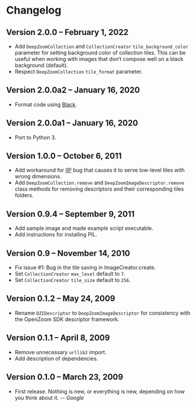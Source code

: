 # Changelog

## Version 2.0.0 – February 1, 2022

- Add `DeepZoomCollection` and `CollectionCreator` `tile_background_color`
  parameter for setting background color of collection tiles. This can be useful
  when working with images that don’t compose well on a black background
  (default).
- Respect `DeepZoomCollection` `tile_format` parameter.

## Version 2.0.0a2 – January 16, 2020

- Format code using [Black].

## Version 2.0.0a1 – January 16, 2020

- Port to Python 3.

## Version 1.0.0 – October 6, 2011

- Add workaround for [IIP] bug that causes it to serve low-level tiles with
  wrong dimensions.
- Add `DeepZoomCollection.remove` and `DeepZoomImageDescriptor.remove` class
  methods for removing descriptors and their corresponding tiles folders.

## Version 0.9.4 – September 9, 2011

- Add sample image and made example script executable.
- Add instructions for installing PIL.

## Version 0.9 – November 14, 2010

- Fix issue #1: Bug in the tile saving in ImageCreator.create.
- Set `CollectionCreator` `max_level` default to `7`.
- Set `CollectionCreator` `tile_size` default to `256`.

## Version 0.1.2 – May 24, 2009

- Rename `DZIDescriptor` to `DeepZoomImageDescriptor` for consistency with the
  OpenZoom SDK descriptor framework.

## Version 0.1.1 – April 8, 2009

- Remove unnecessary `urllib2` import.
- Add description of dependencies.

## Version 0.1.0 – March 23, 2009

- First release. Nothing is new, or everything is new, depending on how you
  think about it. -- _Google_

[black]: https://black.readthedocs.io/en/stable/
[iip]: http://iipimage.sourceforge.net/
